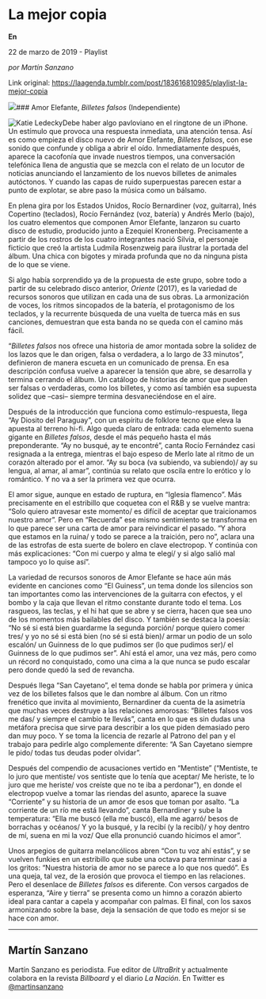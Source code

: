 # La mejor copia

**En**

22 de marzo de 2019 - Playlist

_por Martín Sanzano_

Link original: https://laagenda.tumblr.com/post/183616810985/playlist-la-mejor-copia

![](https://64.media.tumblr.com/ed2fa535e97d5e2c4fa9a86c09dbd3e2/3afcf20d8369f0a7-90/s500x750/dfb298e81fb4d8ffb2a2f0a3088689505b4598af.jpg)### Amor Elefante, *Billetes falsos* (Independiente)

![Katie Ledecky](https://64.media.tumblr.com/c19333ce1566f9d5176956e9b57ceb3b/3afcf20d8369f0a7-fe/s400x600/8a78a953541f5bedf6e10bf47b162bd772c6cea7.jpg)Debe haber algo pavloviano en el ringtone de un iPhone. Un estímulo que provoca una respuesta inmediata, una atención tensa. Así es como empieza el disco nuevo de Amor Elefante, *Billetes falsos*, con ese sonido que confunde y obliga a abrir el oído. Inmediatamente después, aparece la cacofonía que invade nuestros tiempos, una conversación telefónica llena de angustia que se mezcla con el relato de un locutor de noticias anunciando el lanzamiento de los nuevos billetes de animales autóctonos. Y cuando las capas de ruido superpuestas parecen estar a punto de explotar, se abre paso la música como un bálsamo. 

En plena gira por los Estados Unidos, Rocío Bernardiner (voz, guitarra), Inés Copertino (teclados), Rocío Fernández (voz, batería) y Andrés Merlo (bajo), los cuatro elementos que componen Amor Elefante, lanzaron su cuarto disco de estudio, producido junto a Ezequiel Kronenberg. Precisamente a partir de los rostros de los cuatro integrantes nació Silvia, el personaje ficticio que creó la artista Ludmila Rosenzweig para ilustrar la portada del álbum. Una chica con bigotes y mirada profunda que no da ninguna pista de lo que se viene. 

Si algo había sorprendido ya de la propuesta de este grupo, sobre todo a partir de su celebrado disco anterior, *Oriente* (2017), es la variedad de recursos sonoros que utilizan en cada una de sus obras. La armonización de voces, los ritmos sincopados de la batería, el protagonismo de los teclados, y la recurrente búsqueda de una vuelta de tuerca más en sus canciones, demuestran que esta banda no se queda con el camino más fácil.

“*Billetes falsos* nos ofrece una historia de amor montada sobre la solidez de los lazos que le dan origen, falsa o verdadera, a lo largo de 33 minutos”, definieron de manera escueta en un comunicado de prensa. En esa descripción confusa vuelve a aparecer la tensión que abre, se desarrolla y termina cerrando el álbum. Un catálogo de historias de amor que pueden ser falsas o verdaderas, como los billetes, y como así también esa supuesta solidez que –casi– siempre termina desvaneciéndose en el aire.

Después de la introducción que funciona como estímulo-respuesta, llega “Ay Diosito del Paraguay”, con un espíritu de folklore tecno que eleva la apuesta al terreno hi-fi. Algo queda claro de entrada: cada elemento suena gigante en *Billetes falsos*, desde el más pequeño hasta el más preponderante. “Ay no busqué, ay te encontré”, canta Rocío Fernández casi resignada a la entrega, mientras el bajo espeso de Merlo late al ritmo de un corazón alterado por el amor. “Ay su boca (va subiendo, va subiendo)/ ay su lengua, al amar, al amar”, continúa su relato que oscila entre lo erótico y lo romántico. Y no va a ser la primera vez que ocurra.

El amor sigue, aunque en estado de ruptura, en “Iglesia flamenco”. Más precisamente en el estribillo que coquetea con el R&B y se vuelve mantra: “Solo quiero atravesar este momento/ es difícil de aceptar que traicionamos nuestro amor”. Pero en “Recuerda” ese mismo sentimiento se transforma en lo que parece ser una carta de amor para reivindicar el pasado. “Y ahora que estamos en la ruina/ y todo se parece a la traición, pero no”, aclara una de las estrofas de esta suerte de bolero en clave electropop. Y continúa con más explicaciones: “Con mi cuerpo y alma te elegí/ y si algo salió mal tampoco yo lo quise así”.

La variedad de recursos sonoros de Amor Elefante se hace aún más evidente en canciones como “El Guiness”, un tema donde los silencios son tan importantes como las intervenciones de la guitarra con efectos, y el bombo y la caja que llevan el ritmo constante durante todo el tema. Los rasgueos, las teclas, y el hi hat que se abre y se cierra, hacen que sea uno de los momentos más bailables del disco. Y también se destaca la poesía: “No sé si está bien guardarme la segunda porción/ porque quiero comer tres/ y yo no sé si está bien (no sé si está bien)/ armar un podio de un solo escalón/ un Guinness de lo que pudimos ser (lo que pudimos ser)/ el Guinness de lo que pudimos ser”. Ahí está el amor, una vez más, pero como un récord no conquistado, como una cima a la que nunca se pudo escalar pero donde quedó la sed de revancha. 

Después llega “San Cayetano”, el tema donde se habla por primera y única vez de los billetes falsos que le dan nombre al álbum. Con un ritmo frenético que invita al movimiento, Bernardiner da cuenta de la asimetría que muchas veces destruye a las relaciones amorosas: “Billetes falsos vos me das/ y siempre el cambio te llevás”, canta en lo que es sin dudas una metáfora precisa que sirve para describir a los que piden demasiado pero dan muy poco. Y se toma la licencia de rezarle al Patrono del pan y el trabajo para pedirle algo complemente diferente: “A San Cayetano siempre le pido/ todas tus deudas poder olvidar”.

Después del compendio de acusaciones vertido en “Mentiste” (“Mentiste, te lo juro que mentiste/ vos sentiste que lo tenía que aceptar/ Me heriste, te lo juro que me heriste/ vos creíste que no te iba a perdonar”), en donde el electropop vuelve a tomar las riendas del asunto, aparece la suave “Corriente” y su historia de un amor de esos que toman por asalto. “La corriente de un río me está llevando”, canta Bernardiner y sube la temperatura: “Ella me buscó (ella me buscó), ella me agarró/ besos de borrachas y océanos/ Y yo la busqué, y la recibí (y la recibí)/ y hoy dentro de mí, suena en mi la voz/ Que ella pronunció cuando hicimos el amor”.

Unos arpegios de guitarra melancólicos abren “Con tu voz ahí estás”, y se vuelven funkies en un estribillo que sube una octava para terminar casi a los gritos: “Nuestra historia de amor no se parece a lo que nos quedó”. Es una queja, tal vez, de la erosión que provoca el tiempo en las relaciones. Pero el desenlace de *Billetes falsos* es diferente. Con versos cargados de esperanza, “Aire y tierra” se presenta como un himno a corazón abierto ideal para cantar a capela y acompañar con palmas. El final, con los saxos armonizando sobre la base, deja la sensación de que todo es mejor si se hace con amor.

  




---

Martín Sanzano
--------------

 Martín Sanzano es periodista. Fue editor de *UltraBrit* y actualmente colabora en la revista *Billboard* y el diario *La Nación*. En Twitter es [@martinsanzano](https://twitter.com/martinsanzano?lang=es)

